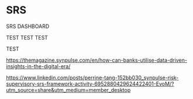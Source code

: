 # SRS

SRS DASHBOARD


TEST TEST TEST

TEST

https://themagazine.synpulse.com/en/how-can-banks-utilise-data-driven-insights-in-the-digital-era/

https://www.linkedin.com/posts/perrine-tang-152bb030_synpulse-risk-supervisory-srs-framework-activity-6952880429624422401-EvoM/?utm_source=share&utm_medium=member_desktop
